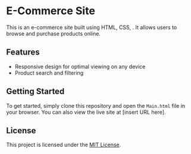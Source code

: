 # E-Commerce Site

This is an e-commerce site built using HTML, CSS, . It allows users to browse and purchase products online.

## Features
- Responsive design for optimal viewing on any device
- Product search and filtering


## Getting Started

To get started, simply clone this repository and open the `Main.html` file in your browser. You can also view the live site at [insert URL here].


## License

This project is licensed under the [MIT License](LICENSE.txt).
